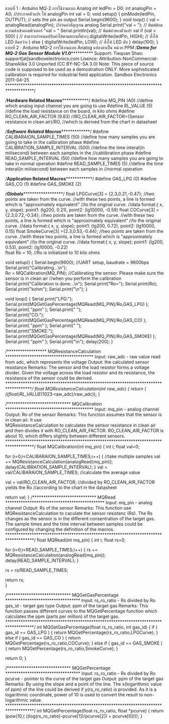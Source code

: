 แบบที่ 1 : Arduino MQ-2 การใช้งานแบบ Analog
int ledPin = D0;
int analogPin = A0; //ประกาศตัวแปร ให้ analogPin 
int val = 0;
void setup() {
  pinMode(ledPin, OUTPUT);  // sets the pin as output
  Serial.begin(9600);
}
void loop() {
  val = analogRead(analogPin);  //อ่านค่าสัญญาณ analog 
  Serial.print("val = "); // พิมพ์ข้อมความส่งเข้าคอมพิวเตอร์ "val = "
  Serial.println(val); // พิมพ์ค่าของตัวแปร val
  if (val > 500) { // สามารถกำหนดปรับค่าได้ตามสถานที่ต่างๆ
    digitalWrite(ledPin, HIGH); // สั่งให้ LED ติดสว่าง
  }
  else {
    digitalWrite(ledPin, LOW); // สั่งให้ LED ดับ
  }
  delay(100);
}
แบบที่ 2 : Arduino MQ-2 การใช้งานแบบ Analog แปลงค่าเป็น หน่วย PPM
/*******************Demo for MQ-2 Gas Sensor Module V1.0*****************************
Support:  Tiequan Shao: support[at]sandboxelectronics.com
Lisence: Attribution-NonCommercial-ShareAlike 3.0 Unported (CC BY-NC-SA 3.0)
Note:    This piece of source code is supposed to be used as a demostration ONLY. More
         sophisticated calibration is required for industrial field application. 
                                                    Sandbox Electronics    2011-04-25
************************************************************************************/

/************************Hardware Related Macros************************************/
#define         MQ_PIN                       (A0)     //define which analog input channel you are going to use
#define         RL_VALUE                     (5)     //define the load resistance on the board, in kilo ohms
#define         RO_CLEAN_AIR_FACTOR          (9.83)  //RO_CLEAR_AIR_FACTOR=(Sensor resistance in clean air)/RO,
                                                     //which is derived from the chart in datasheet

/***********************Software Related Macros************************************/
#define         CALIBARAION_SAMPLE_TIMES     (50)    //define how many samples you are going to take in the calibration phase
#define         CALIBRATION_SAMPLE_INTERVAL  (500)   //define the time interal(in milisecond) between each samples in the
                                                     //cablibration phase
#define         READ_SAMPLE_INTERVAL         (50)    //define how many samples you are going to take in normal operation
#define         READ_SAMPLE_TIMES            (5)     //define the time interal(in milisecond) between each samples in 
                                                     //normal operation

/**********************Application Related Macros**********************************/
#define         GAS_LPG                      (0)
#define         GAS_CO                       (1)
#define         GAS_SMOKE                    (2)

/*****************************Globals***********************************************/
float           LPGCurve[3]  =  {2.3,0.21,-0.47};   //two points are taken from the curve. 
                                                    //with these two points, a line is formed which is "approximately equivalent"
                                                    //to the original curve. 
                                                    //data format:{ x, y, slope}; point1: (lg200, 0.21), point2: (lg10000, -0.59) 
float           COCurve[3]  =  {2.3,0.72,-0.34};    //two points are taken from the curve. 
                                                    //with these two points, a line is formed which is "approximately equivalent" 
                                                    //to the original curve.
                                                    //data format:{ x, y, slope}; point1: (lg200, 0.72), point2: (lg10000,  0.15) 
float           SmokeCurve[3] ={2.3,0.53,-0.44};    //two points are taken from the curve. 
                                                    //with these two points, a line is formed which is "approximately equivalent" 
                                                    //to the original curve.
                                                    //data format:{ x, y, slope}; point1: (lg200, 0.53), point2: (lg10000,  -0.22)                                                     
float           Ro           =  10;                 //Ro is initialized to 10 kilo ohms

void setup()
{
  Serial.begin(9600);                               //UART setup, baudrate = 9600bps
  Serial.print("Calibrating...\n");                
  Ro = MQCalibration(MQ_PIN);                       //Calibrating the sensor. Please make sure the sensor is in clean air 
                                                    //when you perform the calibration                    
  Serial.print("Calibration is done...\n"); 
  Serial.print("Ro=");
  Serial.print(Ro);
  Serial.print("kohm");
  Serial.print("\n");
}

void loop()
{
   Serial.print("LPG:"); 
   Serial.print(MQGetGasPercentage(MQRead(MQ_PIN)/Ro,GAS_LPG) );
   Serial.print( "ppm" );
   Serial.print("    ");   
   Serial.print("CO:"); 
   Serial.print(MQGetGasPercentage(MQRead(MQ_PIN)/Ro,GAS_CO) );
   Serial.print( "ppm" );
   Serial.print("    ");   
   Serial.print("SMOKE:"); 
   Serial.print(MQGetGasPercentage(MQRead(MQ_PIN)/Ro,GAS_SMOKE) );
   Serial.print( "ppm" );
   Serial.print("\n");
   delay(200);
}

/****************** MQResistanceCalculation ****************************************
Input:   raw_adc - raw value read from adc, which represents the voltage
Output:  the calculated sensor resistance
Remarks: The sensor and the load resistor forms a voltage divider. Given the voltage
         across the load resistor and its resistance, the resistance of the sensor
         could be derived.
************************************************************************************/ 
float MQResistanceCalculation(int raw_adc)
{
  return ( ((float)RL_VALUE*(1023-raw_adc)/raw_adc));
}

/***************************** MQCalibration ****************************************
Input:   mq_pin - analog channel
Output:  Ro of the sensor
Remarks: This function assumes that the sensor is in clean air. It use  
         MQResistanceCalculation to calculates the sensor resistance in clean air 
         and then divides it with RO_CLEAN_AIR_FACTOR. RO_CLEAN_AIR_FACTOR is about 
         10, which differs slightly between different sensors.
************************************************************************************/ 
float MQCalibration(int mq_pin)
{
  int i;
  float val=0;

  for (i=0;i<CALIBARAION_SAMPLE_TIMES;i++) {            //take multiple samples
    val += MQResistanceCalculation(analogRead(mq_pin));
    delay(CALIBRATION_SAMPLE_INTERVAL);
  }
  val = val/CALIBARAION_SAMPLE_TIMES;                   //calculate the average value

  val = val/RO_CLEAN_AIR_FACTOR;                        //divided by RO_CLEAN_AIR_FACTOR yields the Ro 
                                                        //according to the chart in the datasheet 

  return val; 
}
/*****************************  MQRead *********************************************
Input:   mq_pin - analog channel
Output:  Rs of the sensor
Remarks: This function use MQResistanceCalculation to caculate the sensor resistenc (Rs).
         The Rs changes as the sensor is in the different consentration of the target
         gas. The sample times and the time interval between samples could be configured
         by changing the definition of the macros.
************************************************************************************/ 
float MQRead(int mq_pin)
{
  int i;
  float rs=0;

  for (i=0;i<READ_SAMPLE_TIMES;i++) {
    rs += MQResistanceCalculation(analogRead(mq_pin));
    delay(READ_SAMPLE_INTERVAL);
  }

  rs = rs/READ_SAMPLE_TIMES;

  return rs;  
}

/*****************************  MQGetGasPercentage **********************************
Input:   rs_ro_ratio - Rs divided by Ro
         gas_id      - target gas type
Output:  ppm of the target gas
Remarks: This function passes different curves to the MQGetPercentage function which 
         calculates the ppm (parts per million) of the target gas.
************************************************************************************/ 
int MQGetGasPercentage(float rs_ro_ratio, int gas_id)
{
  if ( gas_id == GAS_LPG ) {
     return MQGetPercentage(rs_ro_ratio,LPGCurve);
  } else if ( gas_id == GAS_CO ) {
     return MQGetPercentage(rs_ro_ratio,COCurve);
  } else if ( gas_id == GAS_SMOKE ) {
     return MQGetPercentage(rs_ro_ratio,SmokeCurve);
  }    

  return 0;
}

/*****************************  MQGetPercentage **********************************
Input:   rs_ro_ratio - Rs divided by Ro
         pcurve      - pointer to the curve of the target gas
Output:  ppm of the target gas
Remarks: By using the slope and a point of the line. The x(logarithmic value of ppm) 
         of the line could be derived if y(rs_ro_ratio) is provided. As it is a 
         logarithmic coordinate, power of 10 is used to convert the result to non-logarithmic 
         value.
************************************************************************************/ 
int  MQGetPercentage(float rs_ro_ratio, float *pcurve)
{
  return (pow(10,( ((log(rs_ro_ratio)-pcurve[1])/pcurve[2]) + pcurve[0])));
}

